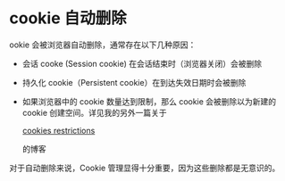 # cookie 自动删除

ookie 会被浏览器自动删除，通常存在以下几种原因：

* 会话 cooke \(Session cookie\) 在会话结束时（浏览器关闭）会被删除
* 持久化 cookie（Persistent cookie）在到达失效日期时会被删除
* 如果浏览器中的 cookie 数量达到限制，那么 cookie 会被删除以为新建的 cookie 创建空间。详见我的另外一篇关于

  [cookies restrictions](http://www.nczonline.net/blog/2008/05/17/browser-cookie-restrictions/)

  的博客

对于自动删除来说，Cookie 管理显得十分重要，因为这些删除都是无意识的。

